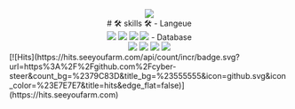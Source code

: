 
<div align="center">

  <img src="https://img.shields.io/badge/{내용}-{배경 색깔}?style={스타일}&logo={로고이름}&logoColor={로고 색깔}"/>

   <div>
    # 🛠 skills 🛠
    - Langeue <br>
      <img src="https://img.shields.io/badge/JAVA-007396?style=flat&logo=java&logoColor=white">
      <img src="https://img.shields.io/badge/C-A8B9CC?style=flat-square&logo=Html5&logoColor=white"/>
      <img src="https://img.shields.io/badge/JavaScript-F7DF1E?style=flat-square&logo=Html5&logoColor=white"/>
      <img src="https://img.shields.io/badge/Python-3776AB?style=flat-square&logo=Html5&logoColor=white"/>
    - Database <br>
      <img src="https://img.shields.io/badge/C-A8B9CC?style=Flat&logo=C&logoColor=A8B9CC"/>
      <img src="https://img.shields.io/badge/JAVA-007396?style=for-the-badge&logo=java&logoColor=white">
      <img src="https://img.shields.io/badge/Python-3776AB?style={스타일}&logo=Python&logoColor=3776AB"/>
      <img src="https://img.shields.io/badge/JavaScript-F7DF1E?style={스타일}&logo=JavaScript&logoColor=F7DF1E"/>
  
  </div>
  
</div>
[![Hits](https://hits.seeyoufarm.com/api/count/incr/badge.svg?url=https%3A%2F%2Fgithub.com%2Fcyber-steer&count_bg=%2379C83D&title_bg=%23555555&icon=github.svg&icon_color=%23E7E7E7&title=hits&edge_flat=false)](https://hits.seeyoufarm.com)
